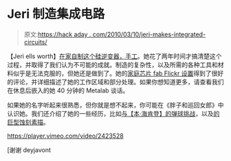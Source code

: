 # Jeri 制造集成电路

> 原文:[https://hack aday . com/2010/03/10/jeri-makes-integrated-circuits/](https://hackaday.com/2010/03/10/jeri-makes-integrated-circuits/)

【Jeri ells worth】[在家自制这个硅逆变器，手工](http://vimeo.com/channels/26257)。她花了两年时间才搞清楚这个过程，并取得了我们认为不可能的成就。制造的复杂性，以及所需的各种工具和材料似乎是无法克服的，但她还是做到了。她的[家庭芯片 fab Flickr 设置](http://www.flickr.com/photos/jeriellsworth/sets/72157607161498665/)得到了很好的评论，并详细描述了她的工作区域和部分处理。如果你想知道更多，请查看我们在休息后嵌入的她 40 分钟的 Metalab 谈话。

如果她的名字听起来很熟悉，但你就是想不起来，你可能在《胖子和巡回女郎》中认识她。我们还介绍了她的一些经历，比如[与【本·海肯登】的弹球挑战](http://hackaday.com/2009/12/31/pinball-build-throws-down-the-gauntlet/)，以及[的巨型蚀刻素描](http://hackaday.com/2009/05/13/massive-etch-a-sketch-from-tv-screen/)。

<https://player.vimeo.com/video/2423528>

</div> <p>[谢谢 deyjavont</p> </body> </html>